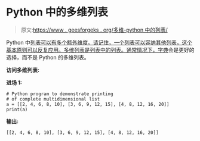 # Python 中的多维列表

> 原文:[https://www . geesforgeks . org/多维-python 中的列表/](https://www.geeksforgeeks.org/multi-dimensional-lists-in-python/)

Python 中[列表可以有多个额外维度。请记住，一个列表可以容纳其他列表，这个基本原则可以反复应用。多维列表是列表中的列表。通常情况下，](https://www.geeksforgeeks.org/python-list/)[字典](https://www.geeksforgeeks.org/python-dictionary/)会是更好的选择，而不是 Python 的多维列表。

**访问多维列表:**

**进场 1:**

```
# Python program to demonstrate printing
# of complete multidimensional list
a = [[2, 4, 6, 8, 10], [3, 6, 9, 12, 15], [4, 8, 12, 16, 20]]
print(a)
```

**输出:**

```
[[2, 4, 6, 8, 10], [3, 6, 9, 12, 15], [4, 8, 12, 16, 20]]

```